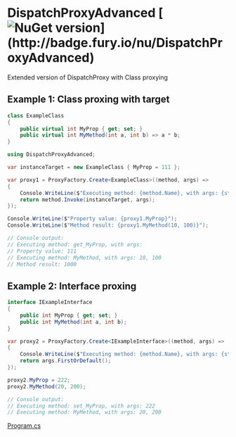 # DispatchProxyAdvanced [![NuGet version](https://badge.fury.io/nu/DispatchProxyAdvanced.svg?)](http://badge.fury.io/nu/DispatchProxyAdvanced)
Extended version of DispatchProxy with Class proxying


## Example 1: Class proxing with target
```C#
class ExampleClass
{
    public virtual int MyProp { get; set; }
    public virtual int MyMethod(int a, int b) => a * b;
}
```
```C#
using DispatchProxyAdvanced;

var instanceTarget = new ExampleClass { MyProp = 111 };

var proxy1 = ProxyFactory.Create<ExampleClass>((method, args) =>
{
    Console.WriteLine($"Executing method: {method.Name}, with args: {string.Join(", ", args)}");
    return method.Invoke(instanceTarget, args);
});

Console.WriteLine($"Property value: {proxy1.MyProp}");
Console.WriteLine($"Method result: {proxy1.MyMethod(10, 100)}");

// Console output: 
// Executing method: get_MyProp, with args:
// Property value: 111
// Executing method: MyMethod, with args: 10, 100
// Method result: 1000
```

## Example 2: Interface proxing
```C#
interface IExampleInterface
{
    public int MyProp { get; set; }
    public int MyMethod(int a, int b);
}
```

```C#
var proxy2 = ProxyFactory.Create<IExampleInterface>((method, args) =>
{
    Console.WriteLine($"Executing method: {method.Name}, with args: {string.Join(", ", args)}");
    return args.FirstOrDefault();
});

proxy2.MyProp = 222;
proxy2.MyMethod(20, 200);

// Console output: 
// Executing method: set_MyProp, with args: 222
// Executing method: MyMethod, with args: 20, 200
```

[Program.cs](https://github.com/mustaddon/DispatchProxyAdvanced/tree/master/Examples/Program.cs)